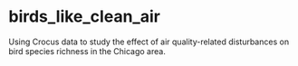 # birds_like_clean_air
Using Crocus data to study the effect of air quality-related disturbances on bird species richness in the Chicago area.
